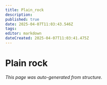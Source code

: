 ```yaml
---
title: Plain_rock
description: 
published: true
date: 2025-04-07T11:03:43.546Z
tags: 
editor: markdown
dateCreated: 2025-04-07T11:03:41.475Z
---
```


# Plain rock

*This page was auto-generated from structure.*